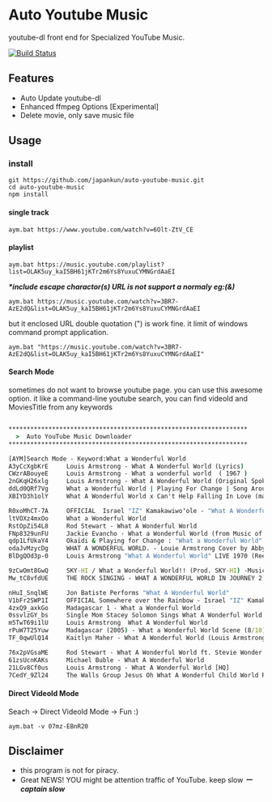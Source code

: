 # Auto Youtube Music

youtube-dl front end for Specialized YouTube Music.

[![Build Status](https://travis-ci.org/japankun/auto-youtube-music.svg?branch=master)](https://travis-ci.org/japankun/auto-youtube-music)

## Features

- Auto Update youtube-dl
- Enhanced ffmpeg Options [Experimental]
- Delete movie, only save music file

## Usage

### install

```
git https://github.com/japankun/auto-youtube-music.git
cd auto-youtube-music
npm install
```

#### single track

```aym.bat https://www.youtube.com/watch?v=6Olt-ZtV_CE```

#### playlist
```aym.bat https://music.youtube.com/playlist?list=OLAK5uy_kaI5BH61jKTr2m6Ys8YuxuCYMNGrdAaEI```

___*include escape charactor(s) URL is not support a normaly eg:(&)___

```aym.bat https://music.youtube.com/watch?v=3BR7-AzE2dQ&list=OLAK5uy_kaI5BH61jKTr2m6Ys8YuxuCYMNGrdAaEI```

but it enclosed URL double quotation (") is work fine.
it limit of windows command prompt application.

```aym.bat "https://music.youtube.com/watch?v=3BR7-AzE2dQ&list=OLAK5uy_kaI5BH61jKTr2m6Ys8YuxuCYMNGrdAaEI"```

#### Search Mode

sometimes do not want to browse youtube page. you can use this awesome option.
it like a command-line youtube search, you can find videoId and MoviesTitle from any keywords
```aym.bat -q "What A Wonderful World"

******************************************************************
  >  Auto YouTube Music Downloader
******************************************************************

[AYM]Search Mode - Keyword:What a Wonderful World
A3yCcXgbKrE     Louis Armstrong - What A Wonderful World (Lyrics)
CWzrABouyeE     Louis Armstrong - What a wonderful world  ( 1967 )
2nGKqH26xlg     Louis Armstrong - What A Wonderful World (Original Spoken Intro Version) ABC Records 1967, 1970
ddLd0QRf7Vg     What a Wonderful World | Playing For Change | Song Around The World
XBIYD3h1olY     What A Wonderful World x Can't Help Falling In Love (mashup cover) Reneé Domi

R0xoMhCT-7A     OFFICIAL  Israel "IZ" Kamakawiwoʻole - "What A Wonderful World" Video
ltVOXz4mxOo     What a Wonderful World
RstOpZi54L8     Rod Stewart - What A Wonderful World
FNp8329unFU     Jackie Evancho - What a Wonderful World (from Music of the Movies)
qdp1LfUkaY4     Okaïdi & Playing for Change : "What a Wonderful World"
odaJvMzycDg     WHAT A WONDERFUL WORLD. - Louie Armstrong Cover by Abby Ward
BlDgQOd3p-0     Louis Armstrong "What A Wonderful World" LIVE 1970 (Reelin' In The Years Arch

9zCwOmt8GwQ     SKY-HI / What a Wonderful World!! (Prod. SKY-HI) -Music Video-
Mw_tC8vfdUE     THE ROCK SINGING - WHAT A WONDERFUL WORLD IN JOURNEY 2 THE MYSTERIOUS ISLAND

nHuI_SnqlWE     Jon Batiste Performs "What A Wonderful World"
V1bFr2SWP1I     OFFICIAL Somewhere over the Rainbow - Israel "IZ" Kamakawiwoʻole
4zxQ9_axkGo     Madagascar 1 - What a Wonderful World
0ssvlzGY_bs     Single Mom Stacey Solomon Sings What A Wonderful World - The X Factor
m5TwT69i1lU     Louis Armstrong  What A Wonderful World
rPuW7T25Yuw     Madagascar (2005) - What a Wonderful World Scene (8/10) | Movieclips
TF_0qwUlQ14     Kaitlyn Maher - What A Wonderful World (Louis Armstrong) - Semi Final America

76x2pVGsaME     Rod Stewart - What A Wonderful World ft. Stevie Wonder
61zsUcnKAKs     Michael Buble - What A Wonderful World
21LGv8Cf0us     Louis Armstrong - What A Wonderful World [HQ]
7CedY_9Zl24     The Walls Group Jesus Oh What A Wonderful Child World Premiere Video
```


#### Direct VideoId Mode

Seach → Direct VideoId Mode → Fun :)

```aym.bat -v 07mz-EBnR20```

## Disclaimer

- this program is not for piracy.
- Great NEWS! YOU might be attention traffic of YouTube. keep slow ___*ーcaptain slow*___

